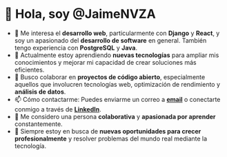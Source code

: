 # 👋 Hola, soy @JaimeNVZA

- 👀 Me interesa el **desarrollo web**, particularmente con **Django** y **React**, y soy un apasionado del **desarrollo de software** en general. También tengo experiencia con **PostgreSQL** y **Java**.
- 🌱 Actualmente estoy aprendiendo **nuevas tecnologías** para ampliar mis conocimientos y mejorar mi capacidad de crear soluciones más eficientes.
- 💞️ Busco colaborar en **proyectos de código abierto**, especialmente aquellos que involucren tecnologías web, optimización de rendimiento y **análisis de datos**.
- 📫 Cómo contactarme: Puedes enviarme un correo a **[email](jaimenunezviedma@gmail.com)** o conectarte conmigo a través de **[LinkedIn](https://www.linkedin.com/in/jaime-nunez-viedma/)**.
- 💬 Me considero una persona **colaborativa** y **apasionada por aprender** constantemente.
- 🚀 Siempre estoy en busca de **nuevas oportunidades para crecer profesionalmente** y resolver problemas del mundo real mediante la tecnología.
